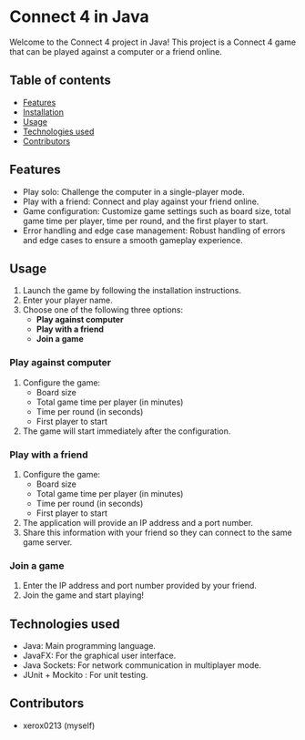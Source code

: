 # Connect 4 in Java

Welcome to the Connect 4 project in Java! This project is a Connect 4 game that can be played against a computer or a
friend online.

## Table of contents

- [Features](#features)
- [Installation](#installation)
- [Usage](#usage)
- [Technologies used](#technologies-used)
- [Contributors](#contributors)

## Features
- Play solo: Challenge the computer in a single-player mode.
- Play with a friend: Connect and play against your friend online.
- Game configuration: Customize game settings such as board size, total game time per player, time per round, and the first player to start.
- Error handling and edge case management: Robust handling of errors and edge cases to ensure a smooth gameplay experience.

## Usage

1. Launch the game by following the installation instructions.
2. Enter your player name.
3. Choose one of the following three options:
    - **Play against computer**
    - **Play with a friend**
    - **Join a game**

### Play against computer

1. Configure the game:
    - Board size
    - Total game time per player (in minutes)
    - Time per round (in seconds)
    - First player to start
2. The game will start immediately after the configuration.

### Play with a friend

1. Configure the game:
    - Board size
    - Total game time per player (in minutes)
    - Time per round (in seconds)
    - First player to start
2. The application will provide an IP address and a port number.
3. Share this information with your friend so they can connect to the same game server.

### Join a game

1. Enter the IP address and port number provided by your friend.
2. Join the game and start playing!

## Technologies used

- Java: Main programming language.
- JavaFX: For the graphical user interface.
- Java Sockets: For network communication in multiplayer mode.
- JUnit + Mockito : For unit testing.

## Contributors

- xerox0213 (myself)